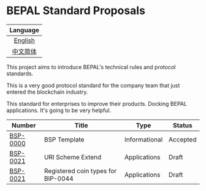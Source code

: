# BEPAL Standard Proposals


|         Language         |
| :----------------------: |
|   [English](README.md)   |
| [中文简体](README_cn.md) |

This project aims to introduce BEPAL's technical rules and protocol standards.

This is a very good protocol standard for the company team that just entered the blockchain industry.

This standard for enterprises to improve their products. Docking BEPAL applications. It's going to be very helpful.


| Number                           | Title                                                          | Type          | Status   |
|----------------------------------|----------------------------------------------------------------|---------------|----------|
| [BSP-0000](bsp-0000/bsp-0000.md) | BSP Template                                                   | Informational | Accepted |
| [BSP-0021](bsp-0021/bsp-0021.md) | URI Scheme Extend                                              | Applications  | Draft    |
| [BSP-0021](bsp-0044/bsp-0044.md) | Registered coin types for BIP-0044                             | Applications  | Draft    |
